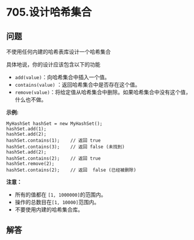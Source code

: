 # 705.设计哈希集合

## 问题

不使用任何内建的哈希表库设计一个哈希集合

具体地说，你的设计应该包含以下的功能

* `add(value)`：向哈希集合中插入一个值。
* `contains(value)` ：返回哈希集合中是否存在这个值。
* `remove(value)`：将给定值从哈希集合中删除。如果哈希集合中没有这个值，什么也不做。

**示例:**

```
MyHashSet hashSet = new MyHashSet();
hashSet.add(1);         
hashSet.add(2);         
hashSet.contains(1);    // 返回 true
hashSet.contains(3);    // 返回 false (未找到)
hashSet.add(2);          
hashSet.contains(2);    // 返回 true
hashSet.remove(2);          
hashSet.contains(2);    // 返回  false (已经被删除)

```

**注意：**

* 所有的值都在 `[1, 1000000]`的范围内。
* 操作的总数目在`[1, 10000]`范围内。
* 不要使用内建的哈希集合库。



## 解答

